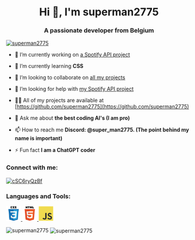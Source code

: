 <h1 align="center">Hi 👋, I'm superman2775</h1>
<h3 align="center">A passionate developer from Belgium</h3>

<p align="left"> <a href="https://github.com/ryo-ma/github-profile-trophy"><img src="https://github-profile-trophy.vercel.app/?username=superman2775&theme=onedark-ma&margin-w=15" alt="superman2775" /></a> </p>

- 🔭 I’m currently working on [a Spotify API project](https://github.com/superman2775/spotify-smpp)

- 🌱 I’m currently learning **CSS**

- 👯 I’m looking to collaborate on [all my projects](https://github.com/superman2775)

- 🤝 I’m looking for help with [my Spotify API project](https://github.com/superman2775/spotify-smpp)

- 👨‍💻 All of my projects are available at [https://github.com/superman2775](https://github.com/superman2775)

- 💬 Ask me about **the best coding AI's (I am pro)**

- 📫 How to reach me **Discord: @super_man2775. (The point behind my name is important)**

- ⚡ Fun fact **I am a ChatGPT coder**

<h3 align="left">Connect with me:</h3>
<p align="left">
<a href="https://discord.gg/cSC6ryQzBf" target="blank"><img align="center" src="https://raw.githubusercontent.com/rahuldkjain/github-profile-readme-generator/master/src/images/icons/Social/discord.svg" alt="cSC6ryQzBf" height="30" width="40" /></a>
</p>

<h3 align="left">Languages and Tools:</h3>
<p align="left"> <a href="https://www.w3schools.com/css/" target="_blank" rel="noreferrer"> <img src="https://raw.githubusercontent.com/devicons/devicon/master/icons/css3/css3-original-wordmark.svg" alt="css3" width="40" height="40"/> </a> <a href="https://www.w3.org/html/" target="_blank" rel="noreferrer"> <img src="https://raw.githubusercontent.com/devicons/devicon/master/icons/html5/html5-original-wordmark.svg" alt="html5" width="40" height="40"/> </a> <a href="https://developer.mozilla.org/en-US/docs/Web/JavaScript" target="_blank" rel="noreferrer"> <img src="https://raw.githubusercontent.com/devicons/devicon/master/icons/javascript/javascript-original.svg" alt="javascript" width="40" height="40"/> </a> </p>

<p><img align="left" src="https://github-readme-stats.vercel.app/api/top-langs?username=superman2775&show_icons=true&locale=en&layout=compact" alt="superman2775" /></p>

<p>&nbsp;<img align="center" src="https://github-readme-stats.vercel.app/api?username=superman2775&show_icons=true&locale=en" alt="superman2775" /></p>
